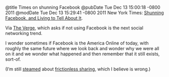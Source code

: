 @title Times on shunning Facebook
@pubDate Tue Dec 13 15:00:18 -0800 2011
@modDate Tue Dec 13 15:29:41 -0800 2011
New York Times: <a href="http://www.nytimes.com/2011/12/14/technology/shunning-facebook-and-living-to-tell-about-it.html?_r=1&hp">Shunning Facebook, and Living to Tell About It</a>.

Via <a href="http://www.theverge.com/2011/12/13/2634082/is-not-using-facebook-the-next-trend-in-social-networking">The Verge</a>, which asks if not using Facebook is the next social networking trend.

I wonder sometimes if Facebook is the America Online of today, with roughly the same future where we look back and wonder why we were all on it and we wonder what happened and then remember that it still exists, sort-of.

(I’m still <a href="http://inessential.com/2011/09/24/facebook_fright">steamed</a> about <a href="http://www.readwriteweb.com/archives/facebook_hasnt_ruined_sharing_its_just_re-defined_it.php">frictionless sharing</a>, which I believe is wrong.)
